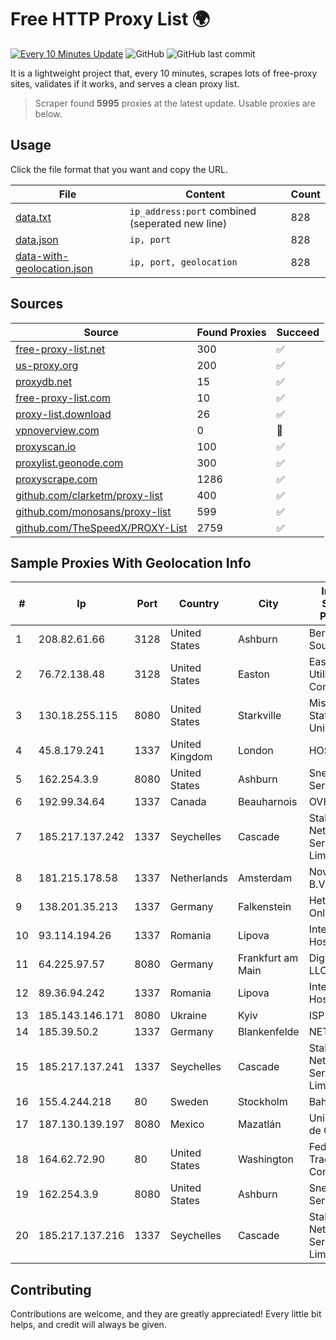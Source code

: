 
# Free HTTP Proxy List 🌍

[![Every 10 Minutes Update](https://github.com/mertguvencli/http-proxy-list/actions/workflows/main.yml/badge.svg?branch=main)](https://github.com/mertguvencli/http-proxy-list/actions/workflows/main.yml)
![GitHub](https://img.shields.io/github/license/mertguvencli/http-proxy-list)
![GitHub last commit](https://img.shields.io/github/last-commit/mertguvencli/http-proxy-list)

It is a lightweight project that, every 10 minutes, scrapes lots of free-proxy sites, validates if it works, and serves a clean proxy list.


> Scraper found **5995** proxies at the latest update. Usable proxies are below.

## Usage

Click the file format that you want and copy the URL.


|File|Content|Count|
|----|-------|-----|
|[data.txt](https://raw.githubusercontent.com/mertguvencli/http-proxy-list/main/proxy-list/data.txt)|`ip_address:port` combined (seperated new line)|828|
|[data.json](https://raw.githubusercontent.com/mertguvencli/http-proxy-list/main/proxy-list/data.json)|`ip, port`|828|
|[data-with-geolocation.json](https://raw.githubusercontent.com/mertguvencli/http-proxy-list/main/proxy-list/data-with-geolocation.json)|`ip, port, geolocation`|828|

## Sources

|Source|Found Proxies|Succeed|
|------|-------------|-------|
|[free-proxy-list.net](https://free-proxy-list.net)|300|✅|
|[us-proxy.org](https://www.us-proxy.org)|200|✅|
|[proxydb.net](http://proxydb.net)|15|✅|
|[free-proxy-list.com](https://free-proxy-list.com/?page=&port=&type%5B%5D=http&type%5B%5D=https&up_time=0&search=Search)|10|✅|
|[proxy-list.download](https://www.proxy-list.download/HTTP)|26|✅|
|[vpnoverview.com](https://vpnoverview.com/privacy/anonymous-browsing/free-proxy-servers)|0|🚫|
|[proxyscan.io](https://www.proxyscan.io)|100|✅|
|[proxylist.geonode.com](https://proxylist.geonode.com/api/proxy-list?limit=300&page=1&sort_by=lastChecked&sort_type=desc&protocols=http,https)|300|✅|
|[proxyscrape.com](https://api.proxyscrape.com/v2/?request=displayproxies&protocol=http&timeout=10000&country=all&ssl=all&anonymity=all)|1286|✅|
|[github.com/clarketm/proxy-list](https://raw.githubusercontent.com/clarketm/proxy-list/master/proxy-list-raw.txt)|400|✅|
|[github.com/monosans/proxy-list](https://raw.githubusercontent.com/monosans/proxy-list/main/proxies/http.txt)|599|✅|
|[github.com/TheSpeedX/PROXY-List](https://raw.githubusercontent.com/TheSpeedX/PROXY-List/master/http.txt)|2759|✅|


## Sample Proxies With Geolocation Info

|#|Ip|Port|Country|City|Internet Service Provider|
|-|--|----|-------|----|-------------------------|
|1|208.82.61.66|3128|United States|Ashburn|Bernardi Sounds|
|2|76.72.138.48|3128|United States|Easton|Easton Utilities Commission|
|3|130.18.255.115|8080|United States|Starkville|Mississippi State University|
|4|45.8.179.241|1337|United Kingdom|London|HOSTLAND|
|5|162.254.3.9|8080|United States|Ashburn|Sneaker Server|
|6|192.99.34.64|1337|Canada|Beauharnois|OVH SAS|
|7|185.217.137.242|1337|Seychelles|Cascade|Stallion Network Services Limited|
|8|181.215.178.58|1337|Netherlands|Amsterdam|NovoServe B.V.|
|9|138.201.35.213|1337|Germany|Falkenstein|Hetzner Online GmbH|
|10|93.114.194.26|1337|Romania|Lipova|Interkvm Host SRL|
|11|64.225.97.57|8080|Germany|Frankfurt am Main|DigitalOcean, LLC|
|12|89.36.94.242|1337|Romania|Lipova|Interkvm Host SRL|
|13|185.143.146.171|8080|Ukraine|Kyiv|ISP UTELS|
|14|185.39.50.2|1337|Germany|Blankenfelde|NETZNUTZ|
|15|185.217.137.241|1337|Seychelles|Cascade|Stallion Network Services Limited|
|16|155.4.244.218|80|Sweden|Stockholm|Bahnhof AB|
|17|187.130.139.197|8080|Mexico|Mazatlán|Uninet S.A. de C.V.|
|18|164.62.72.90|80|United States|Washington|Federal Trade Commission|
|19|162.254.3.9|8080|United States|Ashburn|Sneaker Server|
|20|185.217.137.216|1337|Seychelles|Cascade|Stallion Network Services Limited|



## Contributing

Contributions are welcome, and they are greatly appreciated! Every
little bit helps, and credit will always be given.

